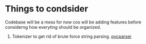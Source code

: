 # Things to condsider

Codebase will be a mess for now cos will be adding features before considerng how everyting should be organized.

<!---
.md link
--->



1. Tokenizer to get rid of brute force string parsing. [pycparser](https://pypi.org/project/pycparser/)
